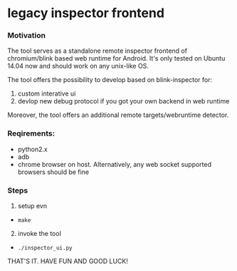 # legacy inspector frontend

### Motivation
The tool serves as a standalone remote inspector frontend of chromium/blink based web runtime for Android. It's only tested on Ubuntu 14.04 now and should work on any unix-like OS.

The tool offers the possibility to develop based on blink-inspector for:
  1. custom interative ui
  2. devlop new debug protocol if you got your own backend in web runtime

Moreover, the tool offers an additional remote targets/webruntime detector.

### Reqirements:
  * python2.x
  * adb
  * chrome browser on host. Alternatively, any web socket supported browsers should be fine

### Steps
1. setup evn
  *  `make`
2. invoke the tool
  *  `./inspector_ui.py`

THAT'S IT. HAVE FUN AND GOOD LUCK!
